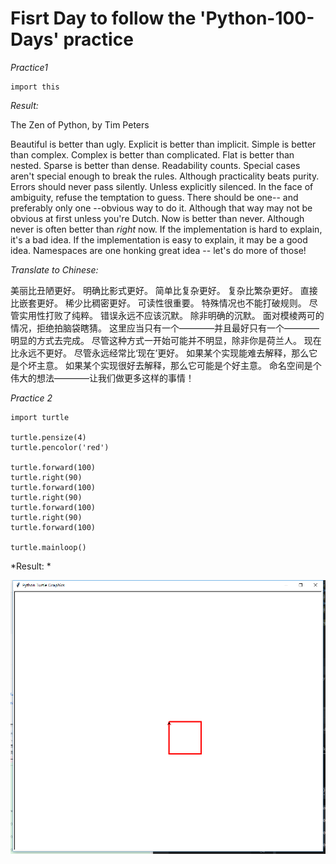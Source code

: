 # Fisrt Day to follow the 'Python-100-Days' practice
*Practice1*

    import this
    
*Result:*

The Zen of Python, by Tim Peters

Beautiful is better than ugly.
Explicit is better than implicit.
Simple is better than complex.
Complex is better than complicated.
Flat is better than nested.
Sparse is better than dense.
Readability counts.
Special cases aren't special enough to break the rules.
Although practicality beats purity.
Errors should never pass silently.
Unless explicitly silenced.
In the face of ambiguity, refuse the temptation to guess.
There should be one-- and preferably only one --obvious way to do it.
Although that way may not be obvious at first unless you're Dutch.
Now is better than never.
Although never is often better than *right* now.
If the implementation is hard to explain, it's a bad idea.
If the implementation is easy to explain, it may be a good idea.
Namespaces are one honking great idea -- let's do more of those!

*Translate to Chinese:*

美丽比丑陋更好。
明确比影式更好。
简单比复杂更好。
复杂比繁杂更好。
直接比嵌套更好。
稀少比稠密更好。
可读性很重要。
特殊情况也不能打破规则。
尽管实用性打败了纯粹。
错误永远不应该沉默。
除非明确的沉默。
面对模棱两可的情况，拒绝拍脑袋瞎猜。
这里应当只有一个————并且最好只有一个————明显的方式去完成。
尽管这种方式一开始可能并不明显，除非你是荷兰人。
现在比永远不更好。
尽管永远经常比‘现在’更好。
如果某个实现能难去解释，那么它是个坏主意。
如果某个实现很好去解释，那么它可能是个好主意。
命名空间是个伟大的想法————让我们做更多这样的事情！

*Practice 2*

    import turtle

    turtle.pensize(4)
    turtle.pencolor('red')

    turtle.forward(100)
    turtle.right(90)
    turtle.forward(100)
    turtle.right(90)
    turtle.forward(100)
    turtle.right(90)
    turtle.forward(100)

    turtle.mainloop()

*Result: *

![image text](http://github.com/ARTHURCHOU/100Days-Practices/raw/master/DAY1Result2.png)
